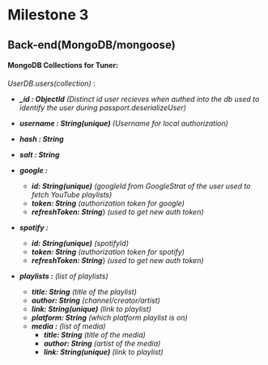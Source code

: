 # Milestone 3

## Back-end(MongoDB/mongoose)

#### MongoDB Collections for Tuner:

*UserDB.users(collection)* : 
- ***_id : ObjectId*** *(Distinct id user recieves when authed into the db used to identify the user during passport.deserializeUser)*

- ***username : String(unique)*** *(Username for local authorization)*

- ***hash : String***

- ***salt : String***

- ***google :*** 
  - ***id: String(unique)*** *(googleId from GoogleStrat of the user used to fetch YouTube playlists)*
  - ***token: String*** *(authorization token for google)*
  - ***refreshToken: String***} *(used to get new auth token)*
  
- ***spotify :*** 
  - ***id: String(unique)*** *(spotifyId)*
  - ***token: String*** *(authorization token for spotify)*
  - ***refreshToken: String***} *(used to get new auth token)*
  
- ***playlists :*** *(list of playlists)*
  - ***title: String*** *(title of the playlist)*
  - ***author: String*** *(channel/creator/artist)*
  - ***link: String(unique)*** *(link to playlist)*
  - ***platform: String*** *(which platform playlist is on)*
  - ***media :*** *(list of media)*
    - ***title: String*** *(title of the media)*
    - ***author: String*** *(artist of the media)*
    - ***link: String(unique)*** *(link to playlist)* 


 

